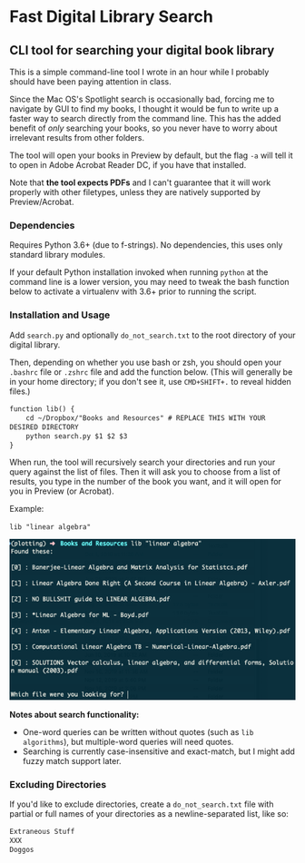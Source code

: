# Fast Digital Library Search
## CLI tool for searching your digital book library

This is a simple command-line tool I wrote in an hour while I probably should have been paying attention in class.

Since the Mac OS's Spotlight search is occasionally bad, forcing me to navigate by GUI to find my books, I thought it would be fun to write up a faster way to search directly from the command line. This has the added benefit of *only* searching your books, so you never have to worry about irrelevant results from other folders.

The tool will open your books in Preview by default, but the flag `-a` will tell it to open in Adobe Acrobat Reader DC, if you have that installed.

Note that **the tool expects PDFs** and I can't guarantee that it will work properly with other filetypes, unless they are natively supported by Preview/Acrobat.

### Dependencies

Requires Python 3.6+ (due to f-strings). No dependencies, this uses only standard library modules. 

If your default Python installation invoked when running `python` at the command line is a lower version, you may need to tweak the bash function below to activate a virtualenv with 3.6+ prior to running the script.

### Installation and Usage

Add `search.py` and optionally `do_not_search.txt` to the root directory of your digital library. 

Then, depending on whether you use bash or zsh, you should open your `.bashrc` file or `.zshrc` file and add the function below. (This will generally be in your home directory; if you don't see it, use `CMD+SHIFT+.` to reveal hidden files.)

```
function lib() {
    cd ~/Dropbox/"Books and Resources" # REPLACE THIS WITH YOUR DESIRED DIRECTORY
    python search.py $1 $2 $3
}
```

When run, the tool will recursively search your directories and run your query against the list of files. Then it will ask you to choose from a list of results, you type in the number of the book you want, and it will open for you in Preview (or Acrobat).

Example:

`lib "linear algebra"`

![](./example_search.png)

**Notes about search functionality:**

- One-word queries can be written without quotes (such as `lib algorithms`), but multiple-word queries will need quotes.
- Searching is currently case-insensitive and exact-match, but I might add fuzzy match support later.

### Excluding Directories

If you'd like to exclude directories, create a `do_not_search.txt` file with partial or full names of your directories as a newline-separated list, like so:

```
Extraneous Stuff
XXX
Doggos
```

